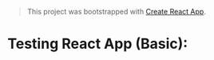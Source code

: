 > This project was bootstrapped with [Create React App](https://github.com/facebook/create-react-app).

# Testing React App (Basic):
